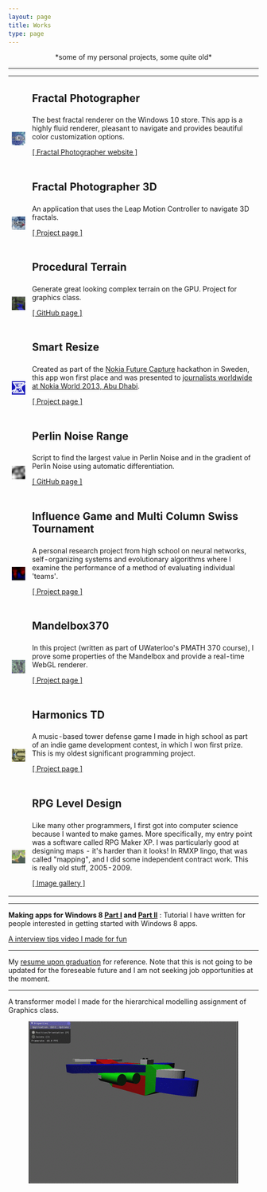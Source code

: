 ```yaml
---
layout: page
title: Works
type: page
---
```


<center>*some of my personal projects, some quite old*</center>

---------------------------------------

<table class="project-table">
  <tr>
    <td></td>
    <td><h2>Fractal Photographer</h2></td>
  </tr>
  <tr>
    <td class="image-col">
        <a href="http://fractalphotographer.com">
            <img width="200" src="/images/works/fractal.png" />
        </a>
    </td>
    <td>
        The best fractal renderer on the Windows 10 store. This app is a highly fluid renderer, pleasant
        to navigate and provides beautiful color customization options.
        <p>
        <a href="http://fractalphotographer.com/">[ Fractal Photographer website ]</a>
        </p>
    </td>
  </tr>

  <tr>
    <td></td>
    <td><h2>Fractal Photographer 3D</h2></td>
  </tr>
  <tr>
    <td class="image-col">
        <a href="/works/fractal-photographer-3d.html">
            <img width="200" src="/images/works/fractal3d.png" />
        </a>
    </td>
    <td>
        An application that uses the Leap Motion Controller to navigate 3D fractals.
        <p>
        <a href="/works/fractal-photographer-3d.html">[ Project page ]</a>
        </p>
    </td>
  </tr>

  <tr>
    <td></td>
    <td><h2>Procedural Terrain</h2></td>
  </tr>
  <tr>
    <td class="image-col">
        <a href="https://github.com/rudi-c/procedural-terrain-488">
            <img width="200" src="/images/works/terrain.png" />
        </a>
    </td>
    <td>
        Generate great looking complex terrain on the GPU. Project for graphics class.
        <p>
        <a href="https://github.com/rudi-c/procedural-terrain-488">[ GitHub page ]</a>
        </p>
    </td>
  </tr>

  <tr>
    <td></td>
    <td><h2>Smart Resize</h2></td>
  </tr>
  <tr>
    <td class="image-col">
        <a href="/works/smart-resize.html">
            <img width="200" src="/images/works/smartresize.png" />
        </a>
    </td>
    <td>
        Created as part of the <a href="http://developer.nokia.com/futurecapture/">Nokia Future Capture</a> hackathon in Sweden, this app won first place and was presented to <a href="http://www.youtube.com/watch?v=QEZZ44ncnWI">journalists worldwide at Nokia World 2013, Abu Dhabi</a>.
        <p>
        <a href="/works/smart-resize.html">[ Project page ]</a>
        </p>
    </td>
  </tr>

  <tr>
    <td></td>
    <td><h2>Perlin Noise Range</h2></td>
  </tr>
  <tr>
    <td class="image-col">
        <a href="https://github.com/rudi-c/perlin-range">
            <img width="200" src="/images/works/perlin.png" />
        </a>
    </td>
    <td>
        Script to find the largest value in Perlin Noise and in the gradient of Perlin Noise using automatic differentiation.
        <p>
        <a href="https://github.com/rudi-c/perlin-range">[ GitHub page ]</a>
        </p>
    </td>
  </tr>

  <tr>
    <td></td>
    <td><h2>Influence Game and Multi Column Swiss Tournament</h2></td>
  </tr>
  <tr>
    <td class="image-col">
        <a href="/works/influence-game">
            <img width="200" src="/images/works/ann.png" />
        </a>
    </td>
    <td>
        A personal research project from high school on neural networks, self-organizing systems and evolutionary algorithms where I examine the performance of a method of evaluating individual 'teams'.
        <p>
        <a href="/works/influence-game">[ Project page ]</a>
        </p>
    </td>
  </tr>

  <tr>
    <td></td>
    <td><h2>Mandelbox370</h2></td>
  </tr>
  <tr>
    <td class="image-col">
        <a href="http://digitalfreepen.com/mandelbox370">
            <img width="200" src="/images/works/mandelbox.png" />
        </a>
    </td>
    <td>
        In this project (written as part of UWaterloo's PMATH 370 course), I prove some properties of the Mandelbox and provide a real-time WebGL renderer.
        <p>
        <a href="http://digitalfreepen.com/mandelbox370">[ Project page ]</a>
        </p>
    </td>
  </tr>

  <tr>
    <td></td>
    <td><h2>Harmonics TD</h2></td>
  </tr>
  <tr>
    <td class="image-col">
        <a href="/works/harmonics-td.html">
            <img width="200" src="/images/works/harmonicstd.png" />
        </a>
    </td>
    <td>
        A music-based tower defense game I made in high school as part of an indie game development contest, in which I won first prize. This is my oldest significant programming project.
        <p>
        <a href="/works/harmonics-td.html">[ Project page ]</a>
        </p>
    </td>
  </tr>

  <tr>
    <td></td>
    <td><h2>RPG Level Design</h2></td>
  </tr>
  <tr>
    <td class="image-col">
        <a href="/works/rpg-level-design.html">
            <img width="200" src="/images/works/mapping.png" />
        </a>
    </td>
    <td>
        Like many other programmers, I first got into computer science because I wanted to make games. More specifically, my entry point was a software called RPG Maker XP. I was particularly good at designing maps - it's harder than it looks! In RMXP lingo, that was called "mapping", and I did some independent contract work. This is really old stuff, 2005-2009.
        <p>
        <a href="/works/rpg-level-design.html">[ Image gallery ]</a>
        </p>
    </td>
  </tr>
</table>

---------------------------------------

**Making apps for Windows 8 [Part I](http://www.codeproject.com/Articles/485088/Making-apps-for-Windows-8-Part-I-A-Simple-Calculat) and [Part II](http://www.codeproject.com/Articles/485101/Making-apps-for-Windows-8-Part-II-Little-Notes-sam)** : Tutorial I have written for people interested in getting started with Windows 8 apps.

[A interview tips video I made for fun](https://www.youtube.com/watch?v=7mR9PJDjRjo)

---------------------------------------

My [resume upon graduation](/files/documents/CV-RudiChen-Full-August2016.pdf) for reference. Note that this is not going to be updated for the foreseable future and I am not seeking job opportunities at the moment.

---------------------------------------

A transformer model I made for the hierarchical modelling assignment of Graphics class.

<center>
  <img src="/images/jetfire.gif" />
</center>
